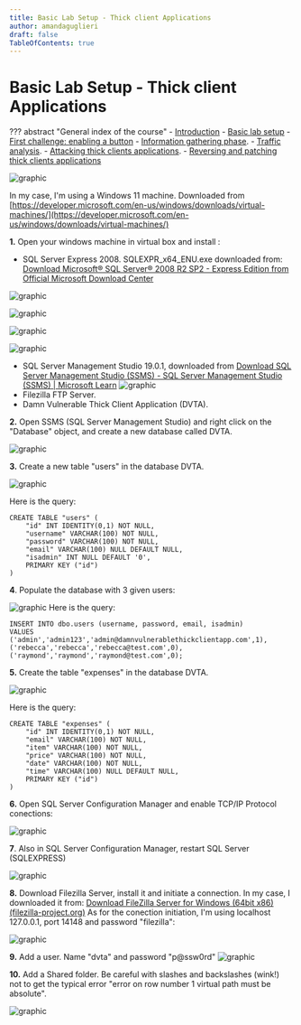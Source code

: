 ```yaml
---
title: Basic Lab Setup - Thick client Applications 
author: amandaguglieri
draft: false
TableOfContents: true
---
```


# Basic Lab Setup - Thick client Applications 

??? abstract "General index of the course"
    - [Introduction](tca-introduction.md)
    - [Basic lab setup](tca-basic-lab-setup.md)
    - [First challenge: enabling a button](tca-first-challenge.md)
    - [Information gathering phase](tca-information-gathering-phase.md).
    - [Traffic analysis](tca-traffic-analysis.md).
    - [Attacking thick clients applications](tca-attacking-thick-clients-applications.md).
    - [Reversing and patching thick clients applications](tca-reversing-and-patching.md)



![graphic](../img/tca-2.png)

In my case, I'm using a Windows 11 machine. Downloaded from [https://developer.microsoft.com/en-us/windows/downloads/virtual-machines/](https://developer.microsoft.com/en-us/windows/downloads/virtual-machines/)

**1.** Open your windows machine in virtual box and install : 

- SQL Server Express 2008. SQLEXPR_x64_ENU.exe downloaded from: [Download Microsoft® SQL Server® 2008 R2 SP2 - Express Edition from Official Microsoft Download Center](https://www.microsoft.com/en-US/download/details.aspx?id=30438)

![graphic](../img/tca-12.png)

![graphic](../img/tca-13.png)

![graphic](../img/tca-14.png)

![graphic](../img/tca-16.png)


- SQL Server Management Studio 19.0.1, downloaded from [Download SQL Server Management Studio (SSMS) - SQL Server Management Studio (SSMS) | Microsoft Learn](https://learn.microsoft.com/en-us/sql/ssms/download-sql-server-management-studio-ssms?view=sql-server-ver16#download-ssms)
![graphic](../img/tca-15.png)
- Filezilla FTP Server.
- Damn Vulnerable Thick Client Application (DVTA).





**2.** Open SSMS (SQL Server Management Studio) and right click on the "Database" object, and create a new database called DVTA.

![graphic](../img/tca-3.png)



**3.**  Create a new table "users" in the database DVTA.

![graphic](../img/tca-4.png)

Here is the query:

```
CREATE TABLE "users" (
    "id" INT IDENTITY(0,1) NOT NULL,
    "username" VARCHAR(100) NOT NULL,
    "password" VARCHAR(100) NOT NULL,
    "email" VARCHAR(100) NULL DEFAULT NULL,
    "isadmin" INT NULL DEFAULT '0',
    PRIMARY KEY ("id")
)
```

**4**. Populate the database with 3 given users:

![graphic](../img/tca-5.png)
Here is the query:

```
INSERT INTO dbo.users (username, password, email, isadmin)
VALUES
('admin','admin123','admin@damnvulnerablethickclientapp.com',1),
('rebecca','rebecca','rebecca@test.com',0),
('raymond','raymond','raymond@test.com',0);
```

**5.**  Create the  table "expenses" in the database DVTA.

![graphic](../img/tca-6.png)

Here is the query:

```
CREATE TABLE "expenses" (
    "id" INT IDENTITY(0,1) NOT NULL,
    "email" VARCHAR(100) NOT NULL,
    "item" VARCHAR(100) NOT NULL,
    "price" VARCHAR(100) NOT NULL,
    "date" VARCHAR(100) NOT NULL,
    "time" VARCHAR(100) NULL DEFAULT NULL,
    PRIMARY KEY ("id")
)
```

**6.** Open  SQL Server Configuration Manager and enable TCP/IP Protocol conections:

![graphic](../img/tca-7.png)

**7**. Also in SQL Server Configuration Manager, restart SQL Server (SQLEXPRESS)

![graphic](../img/tca-8.png)

**8.** Download Filezilla Server, install it and initiate a connection.
In my case, I downloaded it from: [Download FileZilla Server for Windows (64bit x86) (filezilla-project.org)](https://filezilla-project.org/download.php?type=server)
As for the conection initiation, I'm using localhost 127.0.0.1, port 14148 and password "filezilla": 

![graphic](../img/tca-9.png)

**9.** Add a user. Name "dvta" and password "p@ssw0rd"
![graphic](../img/tca-10.png)

**10.** Add a Shared folder. Be careful with slashes and backslashes (wink!) not to get the typical error "error on row number 1 virtual path must be absolute".

![graphic](../img/tca-11.png)

